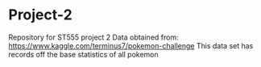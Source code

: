 # Project-2
Repository for ST555 project 2
Data obtained from: https://www.kaggle.com/terminus7/pokemon-challenge
This data set has records off the base statistics of all pokemon
